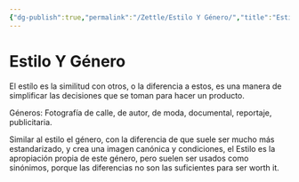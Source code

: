 ```yaml
---
{"dg-publish":true,"permalink":"/Zettle/Estilo Y Género/","title":"Estilo Y Género","tags":["ZeType/Idea",""],"created":"2023-04-24T16:43:23.647-05:00","updated":"2023-09-25T12:37:49.722-05:00"}
---
```



# Estilo Y Género

El estílo es la similitud con otros, o la diferencia a estos, es una manera de simplificar las decisiones que se toman para hacer un producto.

Géneros: Fotografía de calle, de autor, de moda, documental, reportaje, publicitaria.

Similar al estilo el género, con la diferencia de que suele ser mucho más estandarizado, y crea una imagen canónica y condiciones, el Estilo es la apropiación propia de este género, pero suelen ser usados como sinónimos, porque las diferencias no son las suficientes para ser worth it.
